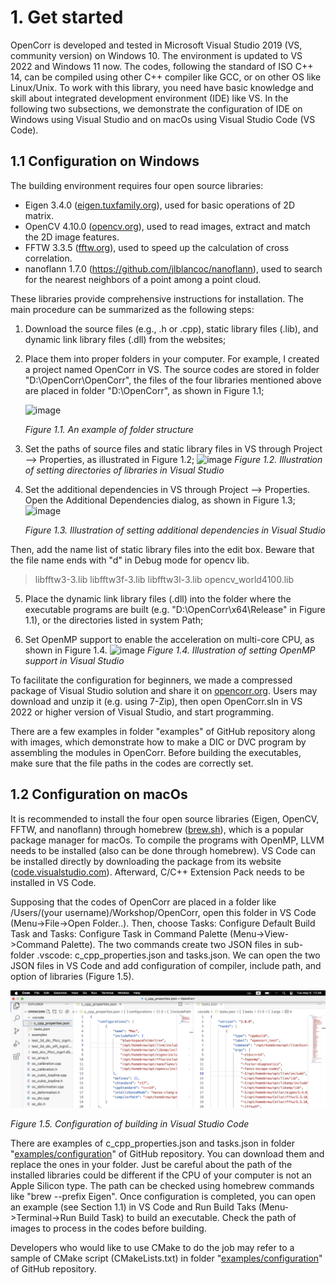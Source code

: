 # 1. Get started

OpenCorr is developed and tested in Microsoft Visual Studio 2019 (VS, community version) on Windows 10. The environment is updated to VS 2022 and Windows 11 now. The codes, following the standard of ISO C++ 14, can be compiled using other C++ compiler like GCC, or on other OS like Linux/Unix. To work with this library, you need have basic knowledge and skill about integrated development environment (IDE) like VS. In the following two subsections, we demonstrate the configuration of IDE on Windows using Visual Studio and on macOs using Visual Studio Code (VS Code).

## 1.1 Configuration on Windows

The building environment requires four open source libraries:

- Eigen 3.4.0 ([eigen.tuxfamily.org](http://eigen.tuxfamily.org)), used for basic operations of 2D matrix.
- OpenCV 4.10.0 ([opencv.org](http://opencv.org)), used to read images, extract and match the 2D image features.
- FFTW 3.3.5 ([fftw.org](http://fftw.org)), used to speed up the calculation of cross correlation.
- nanoflann 1.7.0 (https://github.com/jlblancoc/nanoflann), used to search for the nearest neighbors of a point among a point cloud.

These libraries provide comprehensive instructions for installation. The main procedure can be summarized as the following steps:

1. Download the source files (e.g., .h or .cpp), static library files (.lib), and dynamic link library files (.dll) from the websites;

2. Place them into proper folders in your computer. For example, I created a project named OpenCorr in VS. The source codes are stored in folder "D:\OpenCorr\OpenCorr\", the files of the four libraries mentioned above are placed in folder "D:\OpenCorr\", as shown in Figure 1.1;

   ![image](./img/vs_solution.png)

   *Figure 1.1. An example of folder structure*

3. Set the paths of source files and static library files in VS through Project --> Properties, as illustrated in Figure 1.2;
   ![image](./img/vs_directories.png)
   *Figure 1.2. Illustration of setting directories of libraries in Visual Studio*

4. Set the additional dependencies in VS through Project --> Properties. Open the Additional Dependencies dialog, as shown in Figure 1.3;
   ![image](./img/vs_dependencies.png)

   *Figure 1.3. Illustration of setting additional dependencies in Visual Studio*

Then, add the name list of static library files into the edit box. Beware that the file name ends with "d" in Debug mode for opencv lib.

>libfftw3-3.lib
>libfftw3f-3.lib
>libfftw3l-3.lib
>opencv_world4100.lib

5. Place the dynamic link library files (.dll) into the folder where the executable programs are built (e.g. "D:\OpenCorr\x64\Release\" in Figure 1.1), or the directories listed in system Path;

6. Set OpenMP support to enable the acceleration on multi-core CPU, as shown in Figure 1.4.
   ![image](./img/vs_openmp.png)
   *Figure 1.4. Illustration of setting OpenMP support in Visual Studio*

To facilitate the configuration for beginners, we made a compressed package of Visual Studio solution and share it on  [opencorr.org](https://opencorr.org/Download). Users may download and unzip it (e.g. using 7-Zip), then open OpenCorr.sln in VS 2022 or higher version of Visual Studio, and start programming.

There are a few examples in folder "examples" of GitHub repository along with images, which demonstrate how to make a DIC  or DVC program by assembling the modules in OpenCorr. Before building the executables, make sure that the file paths in the codes are correctly set. 

## 1.2 Configuration on macOs

It is recommended to install the four open source libraries (Eigen, OpenCV, FFTW, and nanoflann) through homebrew ([brew.sh](https://brew.sh)), which is a popular package manager for macOs. To compile the programs with OpenMP, LLVM needs to be installed (also can be done through homebrew). VS Code can be installed directly by downloading the package from its website ([code.visualstudio.com](https://code.visualstudio.com)). Afterward, C/C++ Extension Pack needs to be installed in VS Code.

Supposing that the codes of OpenCorr are placed in a folder like /Users/(your username)/Workshop/OpenCorr, open this folder in VS Code (Menu->File->Open Folder..). Then, choose  Tasks: Configure Default Build Task and Tasks: Configure Task in Command Palette (Menu->View->Command Palette). The two commands create two JSON files in sub-folder .vscode: c_cpp_properties.json and tasks.json. We can open the two JSON files in VS Code and add configuration of compiler, include path, and option of libraries (Figure 1.5).

![image](./img/vs_code_macos_configuration.png)

*Figure 1.5. Configuration of building in Visual Studio Code*

There are examples of c_cpp_properties.json and tasks.json in folder "[examples/configuration](https://github.com/vincentjzy/OpenCorr/tree/main/examples/ide_configuration)" of GitHub repository. You can download them and replace the ones in your folder. Just be careful about the path of the installed libraries could be different if the CPU of your computer is not an Apple Silicon type. The path can be checked using homebrew commands like "brew --prefix Eigen". Once configuration is completed, you can open an example (see Section 1.1) in VS Code and Run Build Taks (Menu->Terminal->Run Build Task) to build an executable. Check the path of images to process in the codes before building.

Developers who would like to use CMake to do the job may refer to a sample of CMake script (CMakeLists.txt) in folder "[examples/configuration](https://github.com/vincentjzy/OpenCorr/tree/main/examples/ide_configuration)" of GitHub repository.
